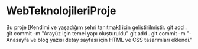 # WebTeknolojileriProje
Bu proje [Kendimi ve yaşadığım şehri tanıtmak] için geliştirilmiştir.
git add .
git commit -m "Arayüz için temel yapı oluşturuldu"
git add .
git commit -m 
"- Anasayfa ve blog yazısı detay sayfası için HTML ve CSS tasarımları eklendi."
